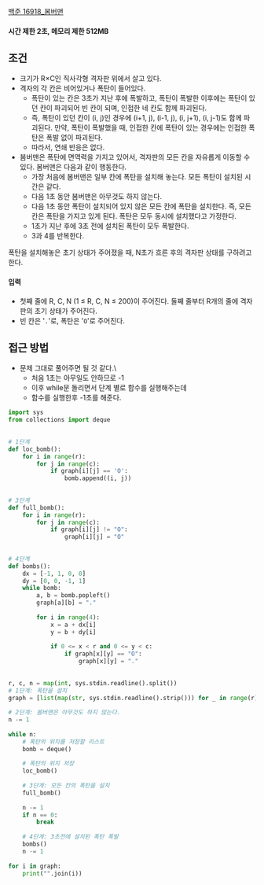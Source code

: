 
[백준 16918_봄버맨](https://www.acmicpc.net/problem/16918)


#### 시간 제한 2초, 메모리 제한 512MB


## 조건
- 크기가 R×C인 직사각형 격자판 위에서 살고 있다. 
- 격자의 각 칸은 비어있거나 폭탄이 들어있다.
	- 폭탄이 있는 칸은 3초가 지난 후에 폭발하고, 폭탄이 폭발한 이후에는 폭탄이 있던 칸이 파괴되어 빈 칸이 되며, 인접한 네 칸도 함께 파괴된다. 
	- 즉, 폭탄이 있던 칸이 (i, j)인 경우에 (i+1, j), (i-1, j), (i, j+1), (i, j-1)도 함께 파괴된다. 만약, 폭탄이 폭발했을 때, 인접한 칸에 폭탄이 있는 경우에는 인접한 폭탄은 폭발 없이 파괴된다. 
	- 따라서, 연쇄 반응은 없다.
- 봄버맨은 폭탄에 면역력을 가지고 있어서, 격자판의 모든 칸을 자유롭게 이동할 수 있다. 봄버맨은 다음과 같이 행동한다.
	- 가장 처음에 봄버맨은 일부 칸에 폭탄을 설치해 놓는다. 모든 폭탄이 설치된 시간은 같다.
	- 다음 1초 동안 봄버맨은 아무것도 하지 않는다.
	- 다음 1초 동안 폭탄이 설치되어 있지 않은 모든 칸에 폭탄을 설치한다. 즉, 모든 칸은 폭탄을 가지고 있게 된다. 폭탄은 모두 동시에 설치했다고 가정한다.
	-   1초가 지난 후에 3초 전에 설치된 폭탄이 모두 폭발한다.
	-   3과 4를 반복한다.

폭탄을 설치해놓은 초기 상태가 주어졌을 때, N초가 흐른 후의 격자판 상태를 구하려고 한다.


#### 입력
- 첫째 줄에 R, C, N (1 ≤ R, C, N ≤ 200)이 주어진다. 둘째 줄부터 R개의 줄에 격자판의 초기 상태가 주어진다. 
- 빈 칸은 '`.`'로, 폭탄은 '`O`'로 주어진다.



## 접근 방법

- 문제 그대로 풀어주면 될 것 같다.\
	- 처음 1초는 아무일도 안하므로 -1
	- 이후 while문 돌리면서 단계 별로 함수를 실행해주는데
	- 함수를 실행한후 -1초를 해준다.


```python
import sys  
from collections import deque  
  
  
# 1단계  
def loc_bomb():  
    for i in range(r):  
        for j in range(c):  
            if graph[i][j] == 'O':  
                bomb.append((i, j))  
  
  
# 3단계  
def full_bomb():  
    for i in range(r):  
        for j in range(c):  
            if graph[i][j] != "O":  
                graph[i][j] = "O"  
  
  
# 4단계  
def bombs():  
    dx = [-1, 1, 0, 0]  
    dy = [0, 0, -1, 1]  
    while bomb:  
        a, b = bomb.popleft()  
        graph[a][b] = "."  
  
        for i in range(4):  
            x = a + dx[i]  
            y = b + dy[i]  
  
            if 0 <= x < r and 0 <= y < c:  
                if graph[x][y] == "O":  
                    graph[x][y] = "."  
  
  
r, c, n = map(int, sys.stdin.readline().split())  
# 1단계: 폭탄을 설치  
graph = [list(map(str, sys.stdin.readline().strip())) for _ in range(r)]  
  
# 2단계: 봄버맨은 아무것도 하지 않는다.  
n -= 1  
  
while n:  
    # 폭탄의 위치를 저장할 리스트  
    bomb = deque()  
  
    # 폭탄의 위치 저장  
    loc_bomb()  
  
    # 3단계: 모든 칸의 폭탄을 설치  
    full_bomb()  
  
    n -= 1  
    if n == 0:  
        break  
  
    # 4단계: 3초전에 설치된 폭탄 폭발  
    bombs()  
    n -= 1  
  
for i in graph:  
    print("".join(i))
```